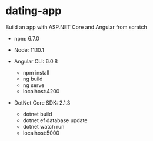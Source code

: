 # dating-app
Build an app with ASP.NET Core and Angular from scratch

- npm: 6.7.0
- Node: 11.10.1
- Angular CLI: 6.0.8
  - npm install
  - ng build
  - ng serve
  - localhost:4200

- DotNet Core SDK: 2.1.3
  - dotnet build
  - dotnet ef database update
  - dotnet watch run
  - localhost:5000

